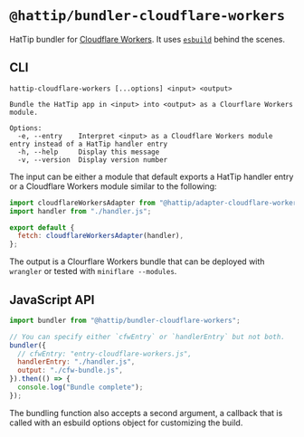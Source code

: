 # `@hattip/bundler-cloudflare-workers`

HatTip bundler for [Cloudflare Workers](https://workers.cloudflare.com). It uses [`esbuild`](https://esbuild.github.io) behind the scenes.

## CLI

```
hattip-cloudflare-workers [...options] <input> <output>

Bundle the HatTip app in <input> into <output> as a Clourflare Workers module.

Options:
  -e, --entry    Interpret <input> as a Cloudflare Workers module entry instead of a HatTip handler entry
  -h, --help     Display this message
  -v, --version  Display version number
```

The input can be either a module that default exports a HatTip handler entry or a Cloudflare Workers module similar to the following:

```js
import cloudflareWorkersAdapter from "@hattip/adapter-cloudflare-workers";
import handler from "./handler.js";

export default {
  fetch: cloudflareWorkersAdapter(handler),
};
```

The output is a Clourflare Workers bundle that can be deployed with `wrangler` or tested with `miniflare --modules`.

## JavaScript API

```js
import bundler from "@hattip/bundler-cloudflare-workers";

// You can specify either `cfwEntry` or `handlerEntry` but not both.
bundler({
  // cfwEntry: "entry-cloudflare-workers.js",
  handlerEntry: "./handler.js",
  output: "./cfw-bundle.js",
}).then(() => {
  console.log("Bundle complete");
});
```

The bundling function also accepts a second argument, a callback that is called with an esbuild options object for customizing the build.
